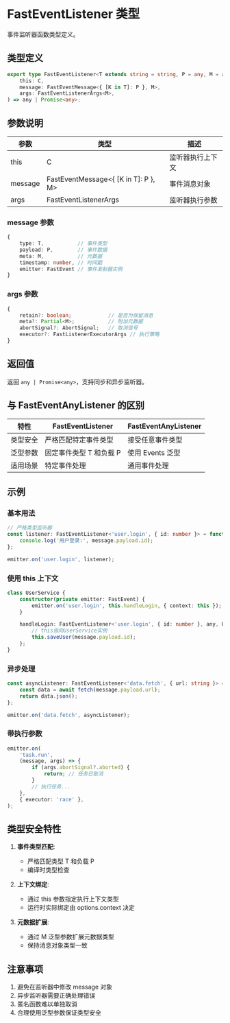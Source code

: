 # FastEventListener 类型

事件监听器函数类型定义。

## 类型定义

```ts
export type FastEventListener<T extends string = string, P = any, M = any, C = any> = (
    this: C,
    message: FastEventMessage<{ [K in T]: P }, M>,
    args: FastEventListenerArgs<M>,
) => any | Promise<any>;
```

## 参数说明

| 参数    | 类型                                 | 描述             |
| ------- | ------------------------------------ | ---------------- |
| this    | C                                    | 监听器执行上下文 |
| message | FastEventMessage<{ [K in T]: P }, M> | 事件消息对象     |
| args    | FastEventListenerArgs<M>             | 监听器执行参数   |

### message 参数

```ts
{
    type: T,           // 事件类型
    payload: P,        // 事件数据
    meta: M,           // 元数据
    timestamp: number, // 时间戳
    emitter: FastEvent // 事件发射器实例
}
```

### args 参数

```ts
{
    retain?: boolean;            // 是否为保留消息
    meta?: Partial<M>;           // 附加元数据
    abortSignal?: AbortSignal;   // 取消信号
    executor?: FastListenerExecutorArgs // 执行策略
}
```

## 返回值

返回 `any | Promise<any>`，支持同步和异步监听器。

## 与 FastEventAnyListener 的区别

| 特性     | FastEventListener       | FastEventAnyListener |
| -------- | ----------------------- | -------------------- |
| 类型安全 | 严格匹配特定事件类型    | 接受任意事件类型     |
| 泛型参数 | 固定事件类型 T 和负载 P | 使用 Events 泛型     |
| 适用场景 | 特定事件处理            | 通用事件处理         |

## 示例

### 基本用法

```ts
// 严格类型监听器
const listener: FastEventListener<'user.login', { id: number }> = function (message) {
    console.log('用户登录:', message.payload.id);
};

emitter.on('user.login', listener);
```

### 使用 this 上下文

```ts
class UserService {
    constructor(private emitter: FastEvent) {
        emitter.on('user.login', this.handleLogin, { context: this });
    }

    handleLogin: FastEventListener<'user.login', { id: number }, any, UserService> = function (message) {
        // this指向UserService实例
        this.saveUser(message.payload.id);
    };
}
```

### 异步处理

```ts
const asyncListener: FastEventListener<'data.fetch', { url: string }> = async function (message) {
    const data = await fetch(message.payload.url);
    return data.json();
};

emitter.on('data.fetch', asyncListener);
```

### 带执行参数

```ts
emitter.on(
    'task.run',
    (message, args) => {
        if (args.abortSignal?.aborted) {
            return; // 任务已取消
        }
        // 执行任务...
    },
    { executor: 'race' },
);
```

## 类型安全特性

1. **事件类型匹配**:

    - 严格匹配类型 T 和负载 P
    - 编译时类型检查

2. **上下文绑定**:

    - 通过 this 参数指定执行上下文类型
    - 运行时实际绑定由 options.context 决定

3. **元数据扩展**:
    - 通过 M 泛型参数扩展元数据类型
    - 保持消息对象类型一致

## 注意事项

1. 避免在监听器中修改 message 对象
2. 异步监听器需要正确处理错误
3. 匿名函数难以单独取消
4. 合理使用泛型参数保证类型安全
